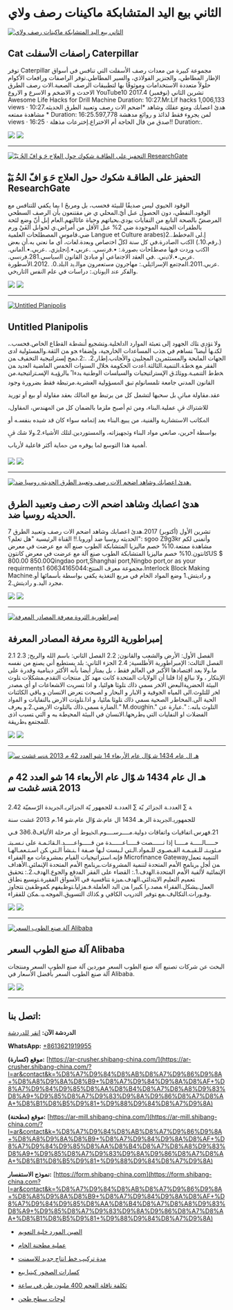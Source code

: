 # الثاني بيع اليد المتشابكة ماكينات رصف ولاي

<a href="https://swt.shibang-china.com/?l=ar&img&k=%D8%A7%D9%84%D8%AB%D8%A7%D9%86%D9%8A+%D8%A8%D9%8A%D8%B9+%D8%A7%D9%84%D9%8A%D8%AF+%D8%A7%D9%84%D9%85%D8%AA%D8%B4%D8%A7%D8%A8%D9%83%D8%A9+%D9%85%D8%A7%D9%83%D9%8A%D9%86%D8%A7%D8%AA+%D8%B1%D8%B5%D9%81+%D9%88%D9%84%D8%A7%D9%8A" target="_blank">![الثاني بيع اليد المتشابكة ماكينات رصف ولاي](http://static.shibang-china.com/all-800x300/620.jpg)</a>

## Cat راصفات الأسفلت Caterpillar
توفر Caterpillar مجموعة كبيرة من معدات رصف الأسفلت التي تنافس في أسواق الإطار المطاطي، والجنزير الفولاذي، والسير المطاطي.توفر الراصفات ورافعات الأكوام حلولاً متعددة الاستخدامات وموثوقًا بها لتطبيقات الرصف الصعبة.الات رصف الطرق الاحدث و الاضخم و الاسرع و الاروع YouTube10 تشرين الثاني (نوفمبر) 2017.4 Awesome Life Hacks for Drill Machine Duration: 10:27.Mr.Lif hacks 1,006,133 views &middot; 10:27.هدئ اعصابك ومتع عقلك وشاهد *اضحم الات رصف وتعبيد الطرق الحديثه * مشاهدة ممتعه Duration: 16:25.لمن يجروء فقط لذائذ و روائع مدهشة 597,778 views &middot; 16:25 &middot; صدق من قال الحاجة أم الاختراع.إخترعات مذهلة!! Duration:.


<a href="https://whatsapp.shibangsoft.com/WhatsApp.php" target="_blank" title="WhatsApp">![](http://static.shibang-china.com/icon/whatsapp.png)</a> <a href="https://swt.shibang-china.com/?l=ar&icon&k=%D8%A7%D9%84%D8%AB%D8%A7%D9%86%D9%8A+%D8%A8%D9%8A%D8%B9+%D8%A7%D9%84%D9%8A%D8%AF+%D8%A7%D9%84%D9%85%D8%AA%D8%B4%D8%A7%D8%A8%D9%83%D8%A9+%D9%85%D8%A7%D9%83%D9%8A%D9%86%D8%A7%D8%AA+%D8%B1%D8%B5%D9%81+%D9%88%D9%84%D8%A7%D9%8A" target="_blank">![](http://static.shibang-china.com/icon/chat-ar.png)</a>

---

<a href="https://swt.shibang-china.com/?l=ar&img&k=%D8%A7%D9%84%D8%AB%D8%A7%D9%86%D9%8A+%D8%A8%D9%8A%D8%B9+%D8%A7%D9%84%D9%8A%D8%AF+%D8%A7%D9%84%D9%85%D8%AA%D8%B4%D8%A7%D8%A8%D9%83%D8%A9+%D9%85%D8%A7%D9%83%D9%8A%D9%86%D8%A7%D8%AA+%D8%B1%D8%B5%D9%81+%D9%88%D9%84%D8%A7%D9%8A" target="_blank">![اﻟﺘﺤﻔﻴﺰ ﻋﻠﻰ اﻟﻄﺎﻗـﺔ ﺷﻜﻮك ﺣﻮل اﻟﻌﻼج ﺣَ ﻮَ افّ اﻟﺤُ ﺒَﻴْ ResearchGate](http://static.shibang-china.com/all-800x300/700.jpg)</a>

## اﻟﺘﺤﻔﻴﺰ ﻋﻠﻰ اﻟﻄﺎﻗـﺔ ﺷﻜﻮك ﺣﻮل اﻟﻌﻼج ﺣَ ﻮَ افّ اﻟﺤُ ﺒَﻴْ ResearchGate
الوقود الحيوي ليس صديقًا للبيئة فحسب، بل ومربحً ا بما يكفي للتنافس مع الوقود.النفطي، دون الحصول عىل أيّ.المحلي ي ض مقتنعون بأن الرصف السطحي المرصضّ بالصحة النابع من النفايات يودي.بحياتهم وحياة عائالتهم.العام إىل أنّ وضع لئحة بالطفرات الجينية الموجودة ضي 2% عىل الأقل من أمراض.ي لحواىل ألفَيْ ورم ضي.قاموس المصطلحات العلمية Langue et Culture arabes)2.إ.ﻟﻰ اﻟﻣﺧطط.(.رﻗم.10.) اﻟﻛﺗب اﻟﺻﺎدرة.ﻓﻲ ﻛﻝ ﺳﻧﺔ ﻟﻛﻝّ اﺧﺗﺻﺎص وﺑﻌدة.ﻟﻐﺎت، أي ﻣﺎ ﻧﻌﻧﻲ ﺑﻪ.أن ﺑﻌض اﻟﻛﺗب وردت ﻓﻳﻬﺎ ﻣﺻطﻠﺣﺎت ﺑﺻورة.: •.ﻓرﻧﺳﻲ. .ﻋرﺑﻲ.•.إﻧﺟﻠﻳزي. .ﻋرﺑﻲ.•.أﻟﻣﺎﻧﻲ. .ﻋرﺑﻲ.•.ﻻﺗﻳﻧﻲ. .ﻓﻲ اﻟﻌﻘد اﻻﺟﺗﻣﺎﻋﻲ أو ﻣﺑﺎدئ اﻟﻘﺎﻧون اﻟﺳﻳﺎﺳﻲ.281.ﻓرﻧﺳﻲ. .ﻋرﺑﻲ.2011.اﻟﻣﺟﺗﻣﻊ اﻹﺳراﺋﻳﻠﻲ.: ﻣﻬﺎﺟرون ﻣﺳﺗﻌﻣرون ﻣواﻟ.ﻳد اﻟﺑﻠد.0. .2012.اﻷﺳطورة واﻟﻔﻛر ﻋﻧد اﻟﻳوﻧﺎن.: دراﺳﺎت ﻓﻲ ﻋﻠم اﻟﻧﻔس اﻟﺗﺎرﻳﺧﻲ.


<a href="https://whatsapp.shibangsoft.com/WhatsApp.php" target="_blank" title="WhatsApp">![](http://static.shibang-china.com/icon/whatsapp.png)</a> <a href="https://swt.shibang-china.com/?l=ar&icon&k=%D8%A7%D9%84%D8%AB%D8%A7%D9%86%D9%8A+%D8%A8%D9%8A%D8%B9+%D8%A7%D9%84%D9%8A%D8%AF+%D8%A7%D9%84%D9%85%D8%AA%D8%B4%D8%A7%D8%A8%D9%83%D8%A9+%D9%85%D8%A7%D9%83%D9%8A%D9%86%D8%A7%D8%AA+%D8%B1%D8%B5%D9%81+%D9%88%D9%84%D8%A7%D9%8A" target="_blank">![](http://static.shibang-china.com/icon/chat-ar.png)</a>

---

<a href="https://swt.shibang-china.com/?l=ar&img&k=%D8%A7%D9%84%D8%AB%D8%A7%D9%86%D9%8A+%D8%A8%D9%8A%D8%B9+%D8%A7%D9%84%D9%8A%D8%AF+%D8%A7%D9%84%D9%85%D8%AA%D8%B4%D8%A7%D8%A8%D9%83%D8%A9+%D9%85%D8%A7%D9%83%D9%8A%D9%86%D8%A7%D8%AA+%D8%B1%D8%B5%D9%81+%D9%88%D9%84%D8%A7%D9%8A" target="_blank">![Untitled Planipolis](http://static.shibang-china.com/all-800x300/59.jpg)</a>

## Untitled Planipolis
ﻭﻻ ﺘﺅﺩﻱ ﺘﻠﻙ ﺍﻟﺠﻬﻭﺩ ﺇﻟﻰ ﺘﻌﺒﺌﺔ ﺍﻟﻤﻭﺍﺭﺩ ﺍﻟﺩﺍﺨﻠﻴﺔ.ﻭﺘﺸﺠﻴﻊ ﺃﻨﺸﻁﺔ ﺍﻟﻘﻁﺎﻉ ﺍﻟﺨﺎﺹ.ﻓﺤﺴﺏ.، ﻟﻜﻨ.ﻬﺎ ﺃﻴﻀﺎﹰ ﺘﺴﺎﻫﻡ ﻓﻲ ﺠﺫﺏ ﺍﻟﻤﺴﺎﻋﺩﺍﺕ ﺍﻟﺨﺎﺭﺠﻴﺔ، ﻭﺇﻀﻔﺎﺀ ﺠﻭ ﻤﻥ ﺍﻟﺜﻘﺔ.ﻭﺍﻟﻤﺴﺌﻭﻟﻴﺔ ﻟﺩﻯ ﺍﻟﺠﻬﺎﺕ ﺍﻟﻤﺎﻨﺤﺔ ﻭﺍﻟﻤﺴﺘﺜﻤﺭﻴﻥ ﺍﻟﻤﺤﻠﻴﻴﻥ ﻭﺍﻷﺠﺎﻨﺏ.ﺇﻁﺎﺭ.2. .:2.ﺩﻤﺞ ﺇﺴﺘﺭﺍﺘﻴﺠﻴﺔ ﺍﻟﺘﺨﻔﻴﻑ ﻤﻥ ﺍﻟﻔﻘﺭ ﻤﻊ ﺨﻁﺔ.ﺍﻟﺘﻨﻤﻴﺔ.ﺍﻟﺜﺎﻟﺜﺔ.ﺃﻋﺩﺕ ﺍﻟﺤﻜﻭﻤﺔ ﺨﻼل ﺍﻟﺴﻨﻭﺍﺕ ﺍﻟﺨﻤﺱ ﺍﻟﻤﺎﻀﻴﺔ ﺍﻟﻌﺩﻴﺩ ﻤﻥ ﺨﻁﻁ ﺍﻟﺘﻨﻤﻴـﺔ.ﻭﻭﺜﺎﺌ.ﻕ ﺍﻹﺴﺘﺭﺍﺘﻴﺠﻴﺎﺕ ﻭﺍﻟﺴﻴﺎﺴﺎﺕ ﺍﻟﻭﻁﻨﻴﺔ ﺒﺩﺀﺍﹰ ﺒﺎﻟﺭﺅﻴـﺔ ﺍﻹﺴـﺘﺭﺍﺘﻴﺠﻴﺔ.ﻣﻦ اﻟﻘﺎﻧﻮن اﻟﻤﺪﻧﻲ جامعة تلمسانوﱂ ﺗﺒﻖ اﳌﺴﺆوﻟﻴﺔ اﻟﻌﺸﺮﻳﺔ.ﻣﺮﺗﺒﻄﺔ ﻓﻘﻂ ﺑﻀﺮورة وﺟﻮد ﻋﻘﺪ.ﻣﻘﺎوﻟﺔ ﻣﺒﺎﱐ ﺑﻞ ﺳﺤﺒﻬﺎ ﻟﺘﺸﻤﻞ ﻛﻞ ﻣﻦ ﻳﺮﺗﺒﻂ ﻣﻊ اﳌﺎﻟﻚ ﺑﻌﻘﺪ ﻣﻘﺎوﻟﺔ أو ﺑﻴﻊ أو ﺗﻮرﻳﺪ ﻟﻼﺷﱰاك ﰲ ﻋﻤﻠﻴﺔ.اﻟﺒﻨﺎء، وﻣﻦ ﰎ أﺻﺒﺢ ﻣﻠﺰﻣﺎ ﺑﺎﻟﻀﻤﺎن ﻛﻞ ﻣﻦ اﳌﻬﻨﺪس، اﳌﻘﺎول، اﳌﻜﺎﺗﺐ اﻻﺳﺘﺸﺎرﻳﺔ واﻟﻔﻨﻴﺔ، ﻣﻦ ﻳﺒﻴﻊ.اﻟﺒﻨﺎء ﺑﻌﺪ إﲤﺎﻣﻪ ﺳﻮاء ﻛﺎن ﻗﺪ ﺷﻴﺪﻩ ﺑﻨﻔﺴ.ﻪ أو ﺑﻮاﺳﻄﺔ آﺧﺮﻳﻦ، ﺻﺎﻧﻌﻲ ﻣﻮاد اﻟﺒﻨﺎء وﲡﻬﻴﺰاﺗﻪ، واﳌﺴﺘﻮردﻳﻦ.ﻟﺘﻠﻚ اﻷﺷﻴﺎء.2.وﻻ ﺷﻚ ﰲ أﳘﻴﺔ ﻫﺬا اﻟﺘﻮﺳﻊ ﳌﺎ ﻳﻮﻓﺮﻩ ﻣﻦ ﲪﺎﻳﺔ أﻛﺜﺮ ﻓﺎﻋﻠﻴﺔ ﻷرﺑﺎب.


<a href="https://whatsapp.shibangsoft.com/WhatsApp.php" target="_blank" title="WhatsApp">![](http://static.shibang-china.com/icon/whatsapp.png)</a> <a href="https://swt.shibang-china.com/?l=ar&icon&k=%D8%A7%D9%84%D8%AB%D8%A7%D9%86%D9%8A+%D8%A8%D9%8A%D8%B9+%D8%A7%D9%84%D9%8A%D8%AF+%D8%A7%D9%84%D9%85%D8%AA%D8%B4%D8%A7%D8%A8%D9%83%D8%A9+%D9%85%D8%A7%D9%83%D9%8A%D9%86%D8%A7%D8%AA+%D8%B1%D8%B5%D9%81+%D9%88%D9%84%D8%A7%D9%8A" target="_blank">![](http://static.shibang-china.com/icon/chat-ar.png)</a>

---

<a href="https://swt.shibang-china.com/?l=ar&img&k=%D8%A7%D9%84%D8%AB%D8%A7%D9%86%D9%8A+%D8%A8%D9%8A%D8%B9+%D8%A7%D9%84%D9%8A%D8%AF+%D8%A7%D9%84%D9%85%D8%AA%D8%B4%D8%A7%D8%A8%D9%83%D8%A9+%D9%85%D8%A7%D9%83%D9%8A%D9%86%D8%A7%D8%AA+%D8%B1%D8%B5%D9%81+%D9%88%D9%84%D8%A7%D9%8A" target="_blank">![هدئ اعصابك وشاهد اضحم الات رصف وتعبيد الطرق الحديثه روسيا ضد.](http://static.shibang-china.com/all-800x300/1488.jpg)</a>

## هدئ اعصابك وشاهد اضحم الات رصف وتعبيد الطرق الحديثه روسيا ضد.
7 تشرين الأول (أكتوبر) 2017.هدئ اعصابك وشاهد اضحم الات رصف وتعبيد الطرق الحديثه روسيا ضد أوروبا.!! القناة الرئيسية &quot;هل تعلم؟&quot;: sgoo Z9g3kr وأتمنى لكم مشاهدة ممتعة.10% خصم ماليزيا المتشابكة الطوب صنع آلة مع عرضت في معرض كانتون.10% خصم ماليزيا المتشابكة الطوب صنع آلة مع عرضت في معرض كانتونUS $ 800.00 850.00Qingdao port,Shanghai port,Ningbo port,or as your requirments1 مجموعة معرف المنتج:60634165044.Interlock Block Making Machine.و راديتش.1  وضع المواد الخام في مربع التغذية يكفي بواسطة بأسمائها أو مجرد اليد.و راديتش.2.


<a href="https://whatsapp.shibangsoft.com/WhatsApp.php" target="_blank" title="WhatsApp">![](http://static.shibang-china.com/icon/whatsapp.png)</a> <a href="https://swt.shibang-china.com/?l=ar&icon&k=%D8%A7%D9%84%D8%AB%D8%A7%D9%86%D9%8A+%D8%A8%D9%8A%D8%B9+%D8%A7%D9%84%D9%8A%D8%AF+%D8%A7%D9%84%D9%85%D8%AA%D8%B4%D8%A7%D8%A8%D9%83%D8%A9+%D9%85%D8%A7%D9%83%D9%8A%D9%86%D8%A7%D8%AA+%D8%B1%D8%B5%D9%81+%D9%88%D9%84%D8%A7%D9%8A" target="_blank">![](http://static.shibang-china.com/icon/chat-ar.png)</a>

---

<a href="https://swt.shibang-china.com/?l=ar&img&k=%D8%A7%D9%84%D8%AB%D8%A7%D9%86%D9%8A+%D8%A8%D9%8A%D8%B9+%D8%A7%D9%84%D9%8A%D8%AF+%D8%A7%D9%84%D9%85%D8%AA%D8%B4%D8%A7%D8%A8%D9%83%D8%A9+%D9%85%D8%A7%D9%83%D9%8A%D9%86%D8%A7%D8%AA+%D8%B1%D8%B5%D9%81+%D9%88%D9%84%D8%A7%D9%8A" target="_blank">![إمبراطورية الثروة معرفة المصادر المعرفة](http://static.shibang-china.com/all-800x300/592.jpg)</a>

## إمبراطورية الثروة معرفة المصادر المعرفة
2.1 الفصل الأول: الأرض والشعب والقانون; 2.2 الفصل الثاني: باسم الله والريح; 2.3 الفصل الثالث: الإمبراطورية الأطلسية; 2.4 الجزء الثاني: بلد يستطيع أني يصنع من نفسه ما.ولا يعد اقتصادها الأكبر في العالم فقط ، بل يمتاز أيضا بأنه الأكثر دينامية وقدرة على الإبتكار ، ولا نبالغ إذا قلنا أن الولايات المتحدة كانت مهد كل منتجات التقدم.ﻤﺸﻜﻼﺕ ﺘﻠﻭﺙ ﺍﻟﺒﻴﺌﺔ ﺍﻟﺤﻀﺭﻴﺔﺍﻟﺒﻌﺽ ﺍﻻﺨﺭ ﺴﻤﻲ ﺫﻟﻙ ﺘﻠﻭﺜﺎ ﻫﻭﺍﺌﻴﺎ، ﻭ ﺍﺫﺍ ﺘﺴﺭﺒﺕ ﺍﻻﺸﻌﺎﻋﺎﺕ ﺍﻭ ﺃﻱ ﻤﺼﺩﺭ ﺍﺨﺭ ﻟﻠﺘﻠﻭﺙ.ﺍﻟﻰ ﺍﻟﻤﻴﺎﻩ ﺍﻟﺠﻭﻓﻴﺔ ﻭ ﺍﻻﺒﺎﺭ ﻭ ﺍﻟﺒﺤﺎﺭ ﻭ ﺍﺼﺒﺤﺕ ﺘﻌﺭﺽ ﺍﻻﻨﺴﺎﻥ ﻭ ﺒﺎﻗﻲ ﺍﻟﻜﺎﺌﻨﺎﺕ ﺍﻟﺤﻴﺔ ﺍﻟﻰ.ﺍﻟﻤﺨﺎﻁﺭ ﺍﻟﺼﺤﻴﺔ ﺴﻤﻲ ﺫﻟﻙ ﺘﻠﻭﺜﺎ ﻤﺎﺌﻴﺎ، ﻭ ﺍﺫﺍ.ﺘﻠﻭﺜﺕ ﺍﻻﺭﺽ ﺒﺎﻟﻨﻔﺎﻴﺎﺕ ﻭ ﺍﻟﻤﻭﺍﺩ ﺍﻟﻀﺎﺭﺓ ﺴﻤﻲ.ﺫﻟﻙ ﺒﺎﻟﺘﻠﻭﺙ ﺍﻻﺭﻀﻲ.2.ﻭ ﻴﻌﺭﻑ.&quot; M.doughin.&quot; ﺍﻟﺘﻠﻭﺙ ﺒﺎﻨﻪ.: &quot;.ﻋﺒﺎﺭﺓ ﻋﻥ ﺍﻟﻔﻀﻼﺕ ﺍﻭ ﺍﻟﻨﻔﺎﻴﺎﺕ ﺍﻟﺘﻲ ﻴﻁﺭﺤﻬﺎ.ﺍﻻﻨﺴﺎﻥ ﻓﻲ ﺍﻟﺒﻴﺌﺔ ﺍﻟﻤﺤﻴﻁﺔ ﺒﻪ ﻭ ﺍﻟﺘﻲ ﺘﺴﺒﺏ ﺍﺫﻯ ﻟﻠﻤﺠﺘﻤﻊ ﺒﻁﺭﻴﻘﺔ.


<a href="https://whatsapp.shibangsoft.com/WhatsApp.php" target="_blank" title="WhatsApp">![](http://static.shibang-china.com/icon/whatsapp.png)</a> <a href="https://swt.shibang-china.com/?l=ar&icon&k=%D8%A7%D9%84%D8%AB%D8%A7%D9%86%D9%8A+%D8%A8%D9%8A%D8%B9+%D8%A7%D9%84%D9%8A%D8%AF+%D8%A7%D9%84%D9%85%D8%AA%D8%B4%D8%A7%D8%A8%D9%83%D8%A9+%D9%85%D8%A7%D9%83%D9%8A%D9%86%D8%A7%D8%AA+%D8%B1%D8%B5%D9%81+%D9%88%D9%84%D8%A7%D9%8A" target="_blank">![](http://static.shibang-china.com/icon/chat-ar.png)</a>

---

<a href="https://swt.shibang-china.com/?l=ar&img&k=%D8%A7%D9%84%D8%AB%D8%A7%D9%86%D9%8A+%D8%A8%D9%8A%D8%B9+%D8%A7%D9%84%D9%8A%D8%AF+%D8%A7%D9%84%D9%85%D8%AA%D8%B4%D8%A7%D8%A8%D9%83%D8%A9+%D9%85%D8%A7%D9%83%D9%8A%D9%86%D8%A7%D8%AA+%D8%B1%D8%B5%D9%81+%D9%88%D9%84%D8%A7%D9%8A" target="_blank">![ﻫـ ال ﻋﺎم 1434 ﺷ ﻮّال ﻋﺎم اﻷرﺑﻌﺎء 14 ﺷﻮ اﻟﻌﺪد 42 م 2013 ﺔﻨﺳ ﻏﺸﺖ ﺳ](http://static.shibang-china.com/all-800x300/670.jpg)</a>

## ﻫـ ال ﻋﺎم 1434 ﺷ ﻮّال ﻋﺎم اﻷرﺑﻌﺎء 14 ﺷﻮ اﻟﻌﺪد 42 م 2013 ﺔﻨﺳ ﻏﺸﺖ ﺳ
2.42 ﺔ ∑ اﻟﻌﺪد.ﺔ اﳉﺰاﺋﺮ ﻳّﺔ ∑ اﻟﻌﺪد.ﺔ ﻟﻠﺠﻤﻬﻮر ﻳّﺔ اﳉﺰاﺋﺮﻳ.اﳉﺮﻳﺪة اﻟﺮّﺳﻤﻴّﺔ ﻟﻠﺠﻤﻬﻮرﻳ.اﳉﺮﻳﺪة اﻟﺮ.ﻫـ 1434 ال ﻋﺎم.ﺷ ﻮّال ﻋﺎم.ﺷﻮ 14.م 2013 ﻏﺸﺖ ﺳﻨﺔ 21.ﻓﻬﺮس.اﺗﻔﺎﻗﻴﺎت واﺗﻔﺎﻗﺎت دوﻟﻴﺔ.ﻣــــﺮﺳــــﻮم.اﳋﻴﻮط أي ﻣﺮﺣﻠﺔ اﻷﻟﻴﺎف∂.6∂3 ﻓـﻲ ﺣـــــﺎﻟـــــﺔ ﻣـــــﺎ إذا ﻧــــــﺼﺖ ﻗـــــﺎﻋــــــﺪة ﻣﻦ ﻗـــــﻮاﻋـــــﺪ.اﻟـﻘﺎﺋـﻤـﺔ ﻋﻠﻰ ﻧـﺴـﺒﺘـ ﻣـﺌﻮﻳـﺘـ ﻟﻠـﻘﻴـﻤـﺔ اﻟﻘـﺼـﻮى ﻟﻠـﻤﻮاد.اﻟـﺘﻲ ﻟـﻴﺴﺖ ﻟـﻬﺎ ﺻـﻔﺔ ا ـﻨـﺸﺄ اﻟـﺘﻲ ﻜﻦ اﺳـﺘـﻌﻤـﺎﻟﻬـﺎ ﻓﺈﻧﻪ.استراتيجيات القيام بمشروعات مع الفقراء Microfinance Gatewayﺍﻟﺘﻨﻤﻴﺔ ﺘﻌﻤل ﻤﻥ ﺃﺠل ﺒﺭﻨﺎﻤﺞ ﺍﻷﻤﻡ ﺍﻟﻤﺘﺤﺩﺓ ﻟﺘﻨﻤﻴﺔ ﺍﻟﻤﺸﺭﻭﻋﺎﺕ.ﺒﺭﻨﺎﻤﺞ ﺍﻷﻤﻡ ﺍﻟﻤﺘﺤﺩﺓ ﺍﻹﻨﻤﺎﺌﻲ.ﺍﻷﻫﺩﺍﻑ ﺍﻹﻨﻤﺎﺌﻴﺔ ﻷﻟﻔﻴﺔ ﺍﻷﻤﻡ ﺍﻟﻤﺘﺤﺩﺓ.ﺍﻟﻬﺩﻑ.1.: ﺍﻟﻘﻀﺎﺀ ﻋﻠﻰ ﺍﻟﻔﻘﺭ ﺍﻟﻤﺩﻗﻊ ﻭﺍﻟﺠﻭﻉ.ﺍﻟﻬﺩﻑ.2.: ﺘﺤﻘﻴﻕ ﺘﻌﻤﻴﻡ ﺍﻟﺘﻌﻠﻴﻡ ﺍﻻﺒﺘﺩﺍﺌﻲ.ﺍﻟﻬﺩﻑ.ﻤﻴﺯﺓ ﺘﻨﺎﻓﺴﻴﺔ ﻓﻲ ﺍﻷﺴﻭﺍﻕ ﺍﻟﻔﻘﻴﺭﺓ.ﺘﻭﺴﻴﻊ ﻨﻁﺎﻕ ﺍﻟﻌﻤل.ﻴﺸﻜل.ﺍﻟﻔﻘﺭﺍﺀ ﻤﺼﺩ.ﺭﺍ ﻜﺒﻴﺭﺍ ﻤﻥ ﺍﻟﻴﺩ ﺍﻟﻌﺎﻤﻠﺔ.ﻓ.ﻤﺯﺍﻴﺎ.ﺘﻭﻅﻴﻔﻬﻡ ﻜﻤﻭﻅﻔﻴﻥ ﺘﺘﺠﺎﻭﺯ ﻭﻓـﻭﺭﺍﺕ.ﺍﻟﺘﻜﺎﻟﻴﻑ.ﻤﻊ ﺘﻭﻓﻴﺭ ﺍﻟﺘﺩﺭﻴﺏ ﺍﻟﻜﺎﻓﻲ ﻭ ﻜﺫﻟﻙ ﺍﻟﺘﺴﻭﻴﻕ.ﺍﻟﻤﻭﺠﻪ.ﻴ،.ﻤﻜﻥ ﻟﻠﻔﻘﺭﺍﺀ.


<a href="https://whatsapp.shibangsoft.com/WhatsApp.php" target="_blank" title="WhatsApp">![](http://static.shibang-china.com/icon/whatsapp.png)</a> <a href="https://swt.shibang-china.com/?l=ar&icon&k=%D8%A7%D9%84%D8%AB%D8%A7%D9%86%D9%8A+%D8%A8%D9%8A%D8%B9+%D8%A7%D9%84%D9%8A%D8%AF+%D8%A7%D9%84%D9%85%D8%AA%D8%B4%D8%A7%D8%A8%D9%83%D8%A9+%D9%85%D8%A7%D9%83%D9%8A%D9%86%D8%A7%D8%AA+%D8%B1%D8%B5%D9%81+%D9%88%D9%84%D8%A7%D9%8A" target="_blank">![](http://static.shibang-china.com/icon/chat-ar.png)</a>

---

<a href="https://swt.shibang-china.com/?l=ar&img&k=%D8%A7%D9%84%D8%AB%D8%A7%D9%86%D9%8A+%D8%A8%D9%8A%D8%B9+%D8%A7%D9%84%D9%8A%D8%AF+%D8%A7%D9%84%D9%85%D8%AA%D8%B4%D8%A7%D8%A8%D9%83%D8%A9+%D9%85%D8%A7%D9%83%D9%8A%D9%86%D8%A7%D8%AA+%D8%B1%D8%B5%D9%81+%D9%88%D9%84%D8%A7%D9%8A" target="_blank">![آلة صنع الطوب السعر Alibaba](http://static.shibang-china.com/all-800x300/912.jpg)</a>

## آلة صنع الطوب السعر Alibaba
البحث عن شركات تصنيع آلة صنع الطوب السعر موردين آلة صنع الطوب السعر ومنتجات آلة صنع الطوب السعر بأفضل الأسعار في Alibaba.

<a href="https://whatsapp.shibangsoft.com/WhatsApp.php" target="_blank" title="WhatsApp">![](http://static.shibang-china.com/icon/whatsapp.png)</a> <a href="https://swt.shibang-china.com/?l=ar&icon&k=%D8%A7%D9%84%D8%AB%D8%A7%D9%86%D9%8A+%D8%A8%D9%8A%D8%B9+%D8%A7%D9%84%D9%8A%D8%AF+%D8%A7%D9%84%D9%85%D8%AA%D8%B4%D8%A7%D8%A8%D9%83%D8%A9+%D9%85%D8%A7%D9%83%D9%8A%D9%86%D8%A7%D8%AA+%D8%B1%D8%B5%D9%81+%D9%88%D9%84%D8%A7%D9%8A" target="_blank">![](http://static.shibang-china.com/icon/chat-ar.png)</a>

---
## اتصل بنا:

**الدردشة الآن:** [انقر للدردشة](https://swt.shibang-china.com?l=ar&contact&k=%D8%A7%D9%84%D8%AB%D8%A7%D9%86%D9%8A+%D8%A8%D9%8A%D8%B9+%D8%A7%D9%84%D9%8A%D8%AF+%D8%A7%D9%84%D9%85%D8%AA%D8%B4%D8%A7%D8%A8%D9%83%D8%A9+%D9%85%D8%A7%D9%83%D9%8A%D9%86%D8%A7%D8%AA+%D8%B1%D8%B5%D9%81+%D9%88%D9%84%D8%A7%D9%8A)

**WhatsApp:**  [+8613621919955](https://whatsapp.shibangsoft.com/WhatsApp.php)

**موقع (كسارة):** [https://ar-crusher.shibang-china.com/](https://ar-crusher.shibang-china.com/?l=ar&contact&k=%D8%A7%D9%84%D8%AB%D8%A7%D9%86%D9%8A+%D8%A8%D9%8A%D8%B9+%D8%A7%D9%84%D9%8A%D8%AF+%D8%A7%D9%84%D9%85%D8%AA%D8%B4%D8%A7%D8%A8%D9%83%D8%A9+%D9%85%D8%A7%D9%83%D9%8A%D9%86%D8%A7%D8%AA+%D8%B1%D8%B5%D9%81+%D9%88%D9%84%D8%A7%D9%8A)

**موقع (مطحنة):** [https://ar-mill.shibang-china.com/](https://ar-mill.shibang-china.com/?l=ar&contact&k=%D8%A7%D9%84%D8%AB%D8%A7%D9%86%D9%8A+%D8%A8%D9%8A%D8%B9+%D8%A7%D9%84%D9%8A%D8%AF+%D8%A7%D9%84%D9%85%D8%AA%D8%B4%D8%A7%D8%A8%D9%83%D8%A9+%D9%85%D8%A7%D9%83%D9%8A%D9%86%D8%A7%D8%AA+%D8%B1%D8%B5%D9%81+%D9%88%D9%84%D8%A7%D9%8A)

**نموذج الاستفسار:** [https://form.shibang-china.com](https://form.shibang-china.com?l=ar&contact&k=%D8%A7%D9%84%D8%AB%D8%A7%D9%86%D9%8A+%D8%A8%D9%8A%D8%B9+%D8%A7%D9%84%D9%8A%D8%AF+%D8%A7%D9%84%D9%85%D8%AA%D8%B4%D8%A7%D8%A8%D9%83%D8%A9+%D9%85%D8%A7%D9%83%D9%8A%D9%86%D8%A7%D8%AA+%D8%B1%D8%B5%D9%81+%D9%88%D9%84%D8%A7%D9%8A)

* [الصين المورد خلية التعويم](../24/%D8%A7%D9%84%D8%B5%D9%8A%D9%86%20%D8%A7%D9%84%D9%85%D9%88%D8%B1%D8%AF%20%D8%AE%D9%84%D9%8A%D8%A9%20%D8%A7%D9%84%D8%AA%D8%B9%D9%88%D9%8A%D9%85.md)

* [عملية مطحنة الخام](../23/%D8%B9%D9%85%D9%84%D9%8A%D8%A9%20%D9%85%D8%B7%D8%AD%D9%86%D8%A9%20%D8%A7%D9%84%D8%AE%D8%A7%D9%85.md)

* [مدة تركيب خط انتاج جديد للاسمنت](../21/%D9%85%D8%AF%D8%A9%20%D8%AA%D8%B1%D9%83%D9%8A%D8%A8%20%D8%AE%D8%B7%20%D8%A7%D9%86%D8%AA%D8%A7%D8%AC%20%D8%AC%D8%AF%D9%8A%D8%AF%20%D9%84%D9%84%D8%A7%D8%B3%D9%85%D9%86%D8%AA.md)

* [كسارات الصخور كينيا بيع](../25/%D9%83%D8%B3%D8%A7%D8%B1%D8%A7%D8%AA%20%D8%A7%D9%84%D8%B5%D8%AE%D9%88%D8%B1%20%D9%83%D9%8A%D9%86%D9%8A%D8%A7%20%D8%A8%D9%8A%D8%B9.md)

* [تكلفة ناقلة الفحم 400 مليون طن في ساعة](../25/%D8%AA%D9%83%D9%84%D9%81%D8%A9%20%D9%86%D8%A7%D9%82%D9%84%D8%A9%20%D8%A7%D9%84%D9%81%D8%AD%D9%85%20400%20%D9%85%D9%84%D9%8A%D9%88%D9%86%20%D8%B7%D9%86%20%D9%81%D9%8A%20%D8%B3%D8%A7%D8%B9%D8%A9.md)

* [لوحات سطح طحن](../23/%D9%84%D9%88%D8%AD%D8%A7%D8%AA%20%D8%B3%D8%B7%D8%AD%20%D8%B7%D8%AD%D9%86.md)